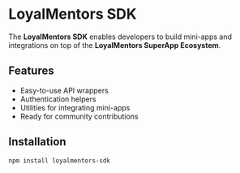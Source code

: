 # LoyalMentors SDK

The **LoyalMentors SDK** enables developers to build mini-apps and integrations on top of the **LoyalMentors SuperApp Ecosystem**.

## Features
-  Easy-to-use API wrappers
-  Authentication helpers
-  Utilities for integrating mini-apps
-  Ready for community contributions

## Installation
```bash
npm install loyalmentors-sdk
